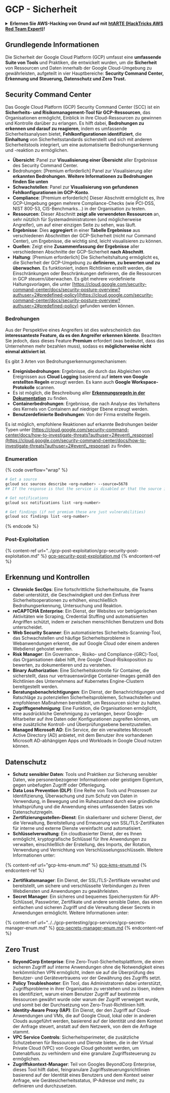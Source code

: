 # GCP - Sicherheit

<details>

<summary><strong>Erlernen Sie AWS-Hacking von Grund auf mit</strong> <a href="https://training.hacktricks.xyz/courses/arte"><strong>htARTE (HackTricks AWS Red Team Expert)</strong></a><strong>!</strong></summary>

Andere Möglichkeiten, HackTricks zu unterstützen:

* Wenn Sie Ihr **Unternehmen in HackTricks beworben sehen möchten** oder **HackTricks als PDF herunterladen möchten**, überprüfen Sie die [**ABONNEMENTPLÄNE**](https://github.com/sponsors/carlospolop)!
* Holen Sie sich das [**offizielle PEASS & HackTricks-Merchandise**](https://peass.creator-spring.com)
* Entdecken Sie [**The PEASS Family**](https://opensea.io/collection/the-peass-family), unsere Sammlung exklusiver [**NFTs**](https://opensea.io/collection/the-peass-family)
* **Treten Sie der** 💬 [**Discord-Gruppe**](https://discord.gg/hRep4RUj7f) oder der [**Telegram-Gruppe**](https://t.me/peass) bei oder **folgen** Sie uns auf **Twitter** 🐦 [**@hacktricks\_live**](https://twitter.com/hacktricks\_live)**.**
* **Teilen Sie Ihre Hacking-Tricks, indem Sie PRs an die** [**HackTricks**](https://github.com/carlospolop/hacktricks) und [**HackTricks Cloud**](https://github.com/carlospolop/hacktricks-cloud) GitHub-Repositories einreichen.

</details>

## Grundlegende Informationen

Die Sicherheit der Google Cloud Platform (GCP) umfasst eine **umfassende Suite von Tools** und Praktiken, die entwickelt wurden, um die **Sicherheit** von Ressourcen und Daten innerhalb der Google Cloud-Umgebung zu gewährleisten, aufgeteilt in vier Hauptbereiche: **Security Command Center, Erkennung und Steuerung, Datenschutz und Zero Trust.**

## **Security Command Center**

Das Google Cloud Platform (GCP) Security Command Center (SCC) ist ein **Sicherheits- und Risikomanagement-Tool für GCP-Ressourcen**, das Organisationen ermöglicht, Einblick in ihre Cloud-Ressourcen zu gewinnen und Kontrolle darüber zu erlangen. Es hilft dabei, **Bedrohungen zu erkennen und darauf zu reagieren**, indem es umfassende Sicherheitsanalysen bietet, **Fehlkonfigurationen identifiziert**, die **Einhaltung** von Sicherheitsstandards sicherstellt und sich mit anderen Sicherheitstools integriert, um eine automatisierte Bedrohungserkennung und -reaktion zu ermöglichen.

* **Übersicht**: Panel zur **Visualisierung einer Übersicht** aller Ergebnisse des Security Command Center.
* Bedrohungen: \[Premium erforderlich] Panel zur Visualisierung aller **erkannten Bedrohungen. Weitere Informationen zu Bedrohungen finden Sie unten**
* **Schwachstellen**: Panel zur **Visualisierung von gefundenen Fehlkonfigurationen im GCP-Konto**.
* **Compliance**: \[Premium erforderlich] Dieser Abschnitt ermöglicht es, Ihre GCP-Umgebung gegen mehrere Compliance-Checks (wie PCI-DSS, NIST 800-53, CIS-Benchmarks...) in der Organisation zu testen.
* **Ressourcen**: Dieser Abschnitt **zeigt alle verwendeten Ressourcen** an, sehr nützlich für Systemadministratoren (und möglicherweise Angreifer), um auf einer einzigen Seite zu sehen, was läuft.
* **Ergebnisse**: Dies **aggregiert** in einer **Tabelle Ergebnisse** aus verschiedenen Abschnitten der GCP-Sicherheit (nicht nur Command Center), um Ergebnisse, die wichtig sind, leicht visualisieren zu können.
* **Quellen**: Zeigt eine **Zusammenfassung der Ergebnisse** aller verschiedenen Abschnitte der GCP-Sicherheit **nach Abschnitt**.
* **Haltung**: \[Premium erforderlich] Die Sicherheitshaltung ermöglicht es, die Sicherheit der GCP-Umgebung zu **definieren, zu bewerten und zu überwachen**. Es funktioniert, indem Richtlinien erstellt werden, die Einschränkungen oder Beschränkungen definieren, die die Ressourcen in GCP steuern/überwachen. Es gibt mehrere vordefinierte Haltungsvorlagen, die unter [https://cloud.google.com/security-command-center/docs/security-posture-overview?authuser=2#predefined-policy](https://cloud.google.com/security-command-center/docs/security-posture-overview?authuser=2#predefined-policy) gefunden werden können.

### **Bedrohungen**

Aus der Perspektive eines Angreifers ist dies wahrscheinlich das **interessanteste Feature, da es den Angreifer erkennen könnte**. Beachten Sie jedoch, dass dieses Feature **Premium** erfordert (was bedeutet, dass das Unternehmen mehr bezahlen muss), sodass es **möglicherweise nicht einmal aktiviert ist**.&#x20;

Es gibt 3 Arten von Bedrohungserkennungsmechanismen:

* **Ereignisbedrohungen**: Ergebnisse, die durch das Abgleichen von Ereignissen aus **Cloud Logging** basierend auf **intern von Google erstellten Regeln** erzeugt werden. Es kann auch **Google Workspace-Protokolle** scannen.
* Es ist möglich, die Beschreibung aller [**Erkennungsregeln in der Dokumentation**](https://cloud.google.com/security-command-center/docs/concepts-event-threat-detection-overview?authuser=2#how\_works) zu finden.
* **Containerbedrohungen**: Ergebnisse, die nach Analyse des Verhaltens des Kernels von Containern auf niedriger Ebene erzeugt werden.
* **Benutzerdefinierte Bedrohungen**: Von der Firma erstellte Regeln.

Es ist möglich, empfohlene Reaktionen auf erkannte Bedrohungen beider Typen unter [https://cloud.google.com/security-command-center/docs/how-to-investigate-threats?authuser=2#event\_response](https://cloud.google.com/security-command-center/docs/how-to-investigate-threats?authuser=2#event\_response) zu finden.

### Enumeration

{% code overflow="wrap" %}
```bash
# Get a source
gcloud scc sources describe <org-number> --source=5678
## If the response is that the service is disabled or that the source is not found, then, it isn't enabled

# Get notifications
gcloud scc notifications list <org-number>

# Get findings (if not premium these are just vulnerabilities)
gcloud scc findings list <org-number>
```
{% endcode %}

### Post-Exploitation

{% content-ref url="../gcp-post-exploitation/gcp-security-post-exploitation.md" %}
[gcp-security-post-exploitation.md](../gcp-post-exploitation/gcp-security-post-exploitation.md)
{% endcontent-ref %}

## Erkennung und Kontrollen

* **Chronicle SecOps**: Eine fortschrittliche Sicherheitssuite, die Teams dabei unterstützt, die Geschwindigkeit und den Einfluss ihrer Sicherheitsoperationen zu erhöhen, einschließlich Bedrohungserkennung, Untersuchung und Reaktion.
* **reCAPTCHA Enterprise**: Ein Dienst, der Websites vor betrügerischen Aktivitäten wie Scraping, Credential Stuffing und automatisierten Angriffen schützt, indem er zwischen menschlichen Benutzern und Bots unterscheidet.
* **Web Security Scanner**: Ein automatisiertes Sicherheits-Scanning-Tool, das Schwachstellen und häufige Sicherheitsprobleme in Webanwendungen erkennt, die auf Google Cloud oder einem anderen Webdienst gehostet werden.
* **Risk Manager**: Ein Governance-, Risiko- und Compliance-(GRC)-Tool, das Organisationen dabei hilft, ihre Google Cloud-Risikoposition zu bewerten, zu dokumentieren und zu verstehen.
* **Binary Authorization**: Eine Sicherheitskontrolle für Container, die sicherstellt, dass nur vertrauenswürdige Container-Images gemäß den Richtlinien des Unternehmens auf Kubernetes Engine-Clustern bereitgestellt werden.
* **Beratungsbenachrichtigungen**: Ein Dienst, der Benachrichtigungen und Ratschläge zu potenziellen Sicherheitsproblemen, Schwachstellen und empfohlenen Maßnahmen bereitstellt, um Ressourcen sicher zu halten.
* **Zugriffsgenehmigung**: Eine Funktion, die Organisationen ermöglicht, eine ausdrückliche Genehmigung zu verlangen, bevor Google-Mitarbeiter auf ihre Daten oder Konfigurationen zugreifen können, um eine zusätzliche Kontroll- und Überprüfungsebene bereitzustellen.
* **Managed Microsoft AD**: Ein Service, der ein verwaltetes Microsoft Active Directory (AD) anbietet, mit dem Benutzer ihre vorhandenen Microsoft AD-abhängigen Apps und Workloads in Google Cloud nutzen können.

## Datenschutz

* **Schutz sensibler Daten**: Tools und Praktiken zur Sicherung sensibler Daten, wie personenbezogener Informationen oder geistigem Eigentum, gegen unbefugten Zugriff oder Offenlegung.
* **Data Loss Prevention (DLP)**: Eine Reihe von Tools und Prozessen zur Identifizierung, Überwachung und zum Schutz von Daten in Verwendung, in Bewegung und im Ruhezustand durch eine gründliche Inhaltsprüfung und die Anwendung eines umfassenden Satzes von Datenschutzregeln.
* **Zertifizierungsstellen-Dienst**: Ein skalierbarer und sicherer Dienst, der die Verwaltung, Bereitstellung und Erneuerung von SSL/TLS-Zertifikaten für interne und externe Dienste vereinfacht und automatisiert.
* **Schlüsselverwaltung**: Ein cloudbasierter Dienst, der es Ihnen ermöglicht, kryptografische Schlüssel für Ihre Anwendungen zu verwalten, einschließlich der Erstellung, des Imports, der Rotation, Verwendung und Vernichtung von Verschlüsselungsschlüsseln. Weitere Informationen unter:

{% content-ref url="gcp-kms-enum.md" %}
[gcp-kms-enum.md](gcp-kms-enum.md)
{% endcontent-ref %}

* **Zertifikatsmanager**: Ein Dienst, der SSL/TLS-Zertifikate verwaltet und bereitstellt, um sichere und verschlüsselte Verbindungen zu Ihren Webdiensten und Anwendungen zu gewährleisten.
* **Secret Manager**: Ein sicheres und bequemes Speichersystem für API-Schlüssel, Passwörter, Zertifikate und andere sensible Daten, das einen einfachen und sicheren Zugriff und die Verwaltung dieser Secrets in Anwendungen ermöglicht. Weitere Informationen unter:

{% content-ref url="../../gcp-pentesting/gcp-services/gcp-secrets-manager-enum.md" %}
[gcp-secrets-manager-enum.md](../../gcp-pentesting/gcp-services/gcp-secrets-manager-enum.md)
{% endcontent-ref %}

## Zero Trust

* **BeyondCorp Enterprise**: Eine Zero-Trust-Sicherheitsplattform, die einen sicheren Zugriff auf interne Anwendungen ohne die Notwendigkeit eines herkömmlichen VPN ermöglicht, indem sie auf die Überprüfung des Benutzer- und Gerätevertrauens vor der Gewährung des Zugriffs setzt.
* **Policy Troubleshooter**: Ein Tool, das Administratoren dabei unterstützt, Zugriffsprobleme in ihrer Organisation zu verstehen und zu lösen, indem es identifiziert, warum einem Benutzer Zugriff auf bestimmte Ressourcen gewährt wurde oder warum der Zugriff verweigert wurde, und somit bei der Durchsetzung von Zero-Trust-Richtlinien hilft.
* **Identity-Aware Proxy (IAP)**: Ein Dienst, der den Zugriff auf Cloud-Anwendungen und VMs, die auf Google Cloud, lokal oder in anderen Clouds ausgeführt werden, basierend auf der Identität und dem Kontext der Anfrage steuert, anstatt auf dem Netzwerk, von dem die Anfrage stammt.
* **VPC Service Controls**: Sicherheitsperimeter, die zusätzliche Schutzebenen für Ressourcen und Dienste bieten, die in der Virtual Private Cloud (VPC) von Google Cloud gehostet werden, um Datenabfluss zu verhindern und eine granulare Zugriffssteuerung zu ermöglichen.
* **Zugriffskontext-Manager**: Teil von Googles BeyondCorp Enterprise, dieses Tool hilft dabei, feingranulare Zugriffssteuerungsrichtlinien basierend auf der Identität eines Benutzers und dem Kontext seiner Anfrage, wie Gerätesicherheitsstatus, IP-Adresse und mehr, zu definieren und durchzusetzen.
